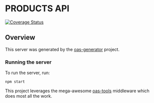 # PRODUCTS API
[![Coverage Status](https://coveralls.io/repos/github/fafagorg/products/badge.svg)](https://coveralls.io/github/fafagorg/products)

## Overview
This server was generated by the [oas-generator](https://github.com/isa-group/oas-generator) project.

### Running the server
To run the server, run:

```
npm start
```

This project leverages the mega-awesome [oas-tools](https://github.com/isa-group/oas-tools) middleware which does most all the work.

